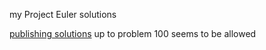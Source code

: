 my Project Euler solutions

[publishing solutions](https://projecteuler.net/about#publish) up to problem 100 seems to be allowed